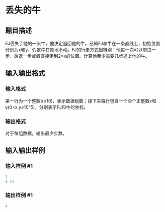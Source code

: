 # 丢失的牛

## 题目描述

FJ丢失了他的一头牛，他决定追回他的牛。已知FJ和牛在一条直线上，初始位置分别为x和y，假定牛在原地不动。FJ的行走方式很特别：他每一次可以前进一步、后退一步或者直接走到2\*x的位置。计算他至少需要几步追上他的牛。

## 输入输出格式

### 输入格式

第一行为一个整数t(≤10)，表示数据组数；接下来每行包含一个两个正整数x和y(0<x,y≤10^5)，分别表示FJ和牛的坐标。 

### 输出格式

对于每组数据，输出最少步数。

## 输入输出样例

### 输入样例 #1

```cpp
1 
5 17
```


### 输出样例 #1

```cpp
4
```


